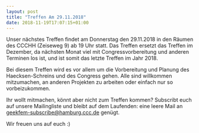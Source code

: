 ```yaml
---
layout: post
title: "Treffen Am 29.11.2018"
date: 2018-11-19T17:07:15+01:00
---
```


Unser nächstes Treffen findet am Donnerstag den 29.11.2018 in den
Räumen des CCCHH (Zeiseweg 9) ab 19 Uhr statt. Das Treffen ersetzt das
Treffen im Dezember, da nächsten Monat viel mit Congressvorbereitung
und anderen Terminen los ist, und ist somit das letzte Treffen im Jahr
2018.

Bei diesem Treffen wird es vor allem um die Vorbereitung und Planung
des Haecksen-Schreins und des Congress gehen. Alle sind willkommen
mitzumachen, an anderen Projekten zu arbeiten oder einfach nur so
vorbeizukommen.

Ihr wollt mitmachen, könnt aber nicht zum Treffen kommen? Subscribt
euch auf unsere Mailingliste und bleibt auf dem Laufenden: eine leere
Mail an geekfem-subscribe@hamburg.ccc.de genügt.

Wir freuen uns auf euch :)


